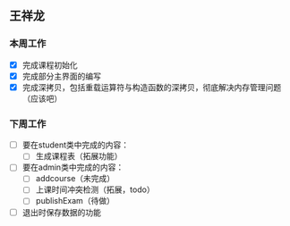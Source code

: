 ## 王祥龙
### 本周工作
- [x] 完成课程初始化
- [x] 完成部分主界面的编写
- [x] 完成深拷贝，包括重载运算符与构造函数的深拷贝，彻底解决内存管理问题（应该吧）
### 下周工作
- [ ] 要在student类中完成的内容：
  - [ ] 生成课程表（拓展功能）
- [ ] 要在admin类中完成的内容：
  - [ ] addcourse（未完成）
  - [ ] 上课时间冲突检测（拓展，todo）
  - [ ] publishExam（待做）
- [ ] 退出时保存数据的功能